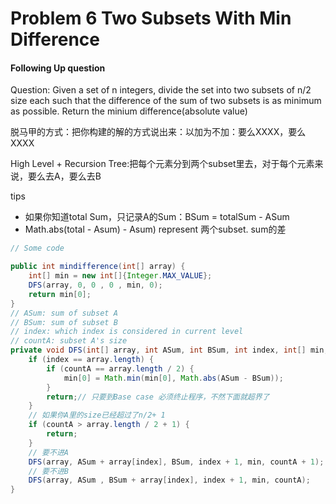 # Problem 6 Two Subsets With Min Difference

#### Following Up question

Question: Given a set of n integers, divide the set into two subsets of n/2 size each such that the difference of the sum of two subsets is as minimum as possible. Return the minium difference(absolute value)

脱马甲的方式：把你构建的解的方式说出来：以加为不加：要么XXXX，要么XXXX

High Level + Recursion Tree:把每个元素分到两个subset里去，对于每个元素来说，要么去A，要么去B

tips

* 如果你知道total Sum，只记录A的Sum：BSum = totalSum - ASum
* Math.abs(total - Asum) - Asum) represent 两个subset. sum的差



```java
// Some code

public int mindifference(int[] array) {
    int[] min = new int[]{Integer.MAX_VALUE};
    DFS(array, 0, 0 , 0 , min, 0);
    return min[0];
}
// ASum: sum of subset A
// BSum: sum of subset B
// index: which index is considered in current level
// countA: subset A's size
private void DFS(int[] array, int ASum, int BSum, int index, int[] min, int countA) {
    if (index == array.length) {
        if (countA == array.length / 2) {
            min[0] = Math.min(min[0], Math.abs(ASum - BSum));
        }
        return;// 只要到Base case 必须终止程序，不然下面就超界了
    }
    // 如果你A里的size已经超过了n/2+ 1
    if (countA > array.length / 2 + 1) {
        return;
    }
    // 要不进A
    DFS(array, ASum + array[index], BSum, index + 1, min, countA + 1);
    // 要不进B
    DFS(array, ASum , BSum + array[index], index + 1, min, countA);
}
```
